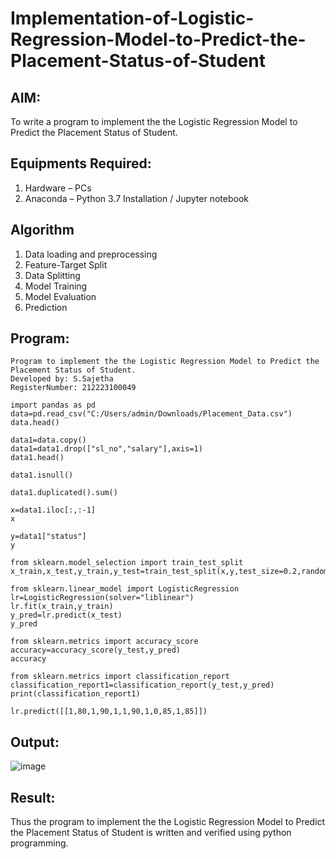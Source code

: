# Implementation-of-Logistic-Regression-Model-to-Predict-the-Placement-Status-of-Student

## AIM:
To write a program to implement the the Logistic Regression Model to Predict the Placement Status of Student.

## Equipments Required:
1. Hardware – PCs
2. Anaconda – Python 3.7 Installation / Jupyter notebook

## Algorithm
1. Data loading and preprocessing
2. Feature-Target Split
3. Data Splitting
4. Model Training
5. Model Evaluation
6. Prediction

## Program:
```
Program to implement the the Logistic Regression Model to Predict the Placement Status of Student.
Developed by: S.Sajetha
RegisterNumber: 212223100049
```
```
import pandas as pd
data=pd.read_csv("C:/Users/admin/Downloads/Placement_Data.csv")
data.head()

data1=data.copy()
data1=data1.drop(["sl_no","salary"],axis=1)
data1.head()

data1.isnull()

data1.duplicated().sum()

x=data1.iloc[:,:-1]
x

y=data1["status"]
y

from sklearn.model_selection import train_test_split
x_train,x_test,y_train,y_test=train_test_split(x,y,test_size=0.2,random_state=0)

from sklearn.linear_model import LogisticRegression
lr=LogisticRegression(solver="liblinear")
lr.fit(x_train,y_train)
y_pred=lr.predict(x_test)
y_pred

from sklearn.metrics import accuracy_score
accuracy=accuracy_score(y_test,y_pred)
accuracy

from sklearn.metrics import classification_report
classification_report1=classification_report(y_test,y_pred)
print(classification_report1)

lr.predict([[1,80,1,90,1,1,90,1,0,85,1,85]])
```
## Output:
![image](https://github.com/Sajetha13/Implementation-of-Logistic-Regression-Model-to-Predict-the-Placement-Status-of-Student/assets/138849316/70582487-ff7d-4d09-8d49-2f95542934a0)



## Result:
Thus the program to implement the the Logistic Regression Model to Predict the Placement Status of Student is written and verified using python programming.
